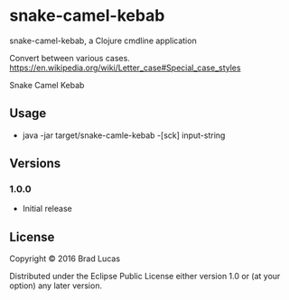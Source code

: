 # snake-camel-kebab

snake-camel-kebab, a Clojure cmdline application

Convert between various cases. https://en.wikipedia.org/wiki/Letter_case#Special_case_styles

Snake 
Camel
Kebab


## Usage

- java -jar target/snake-camle-kebab -[sck] input-string

## Versions

### 1.0.0

- Initial release

## License

Copyright © 2016 Brad Lucas

Distributed under the Eclipse Public License either version 1.0 or (at
your option) any later version.
